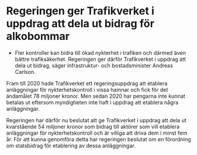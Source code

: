 # Regeringen ger Trafikverket i uppdrag att dela ut bidrag för alkobommar

- Fler kontroller kan bidra till ökad nykterhet i trafiken och därmed även bättre trafiksäkerhet. Regeringen ger därför Trafikverket i uppdrag att dela ut bidrag, säger infrastruktur- och bostadsminister Andreas Carlson.

Fram till 2020 hade Trafikverket ett regeringsuppdrag att etablera anläggningar för nykterhetskontroll i vissa hamnar och fick för det ändamålet 78 miljoner kronor. Men sedan 2020 har pengarna inte kunnat betalas ut eftersom myndigheten inte haft i uppdrag att etablera några anläggningar.

Regeringen har därför nu beslutat att ge Trafikverket i uppdrag att dela ut kvarstående 54 miljoner kronor som bidrag till aktörer som vill etablera anläggningar för nykterhetskontroll och är villiga att driva dem i minst fem år. För att kunna genomföra detta har regeringen beslutat om en förordning om statsbidrag för etablering av dessa anläggningar.
